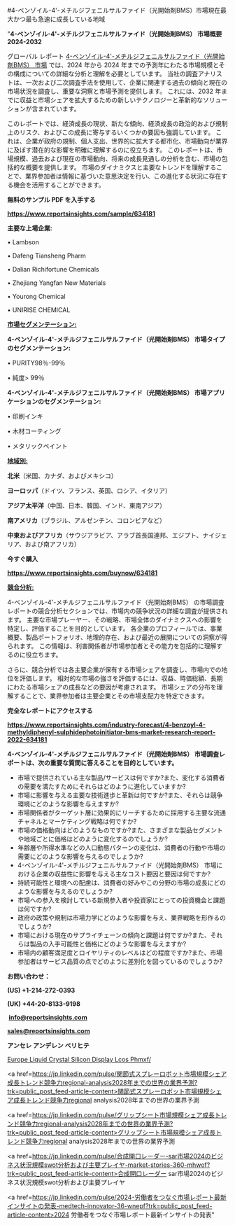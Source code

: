 #4-ベンゾイル-4'-メチルジフェニルサルファイド（光開始剤BMS）市場現在最大かつ最も急速に成長している地域

"<strong>4-ベンゾイル-4'-メチルジフェニルサルファイド（光開始剤BMS） 市場概要 2024-2032</strong>

グローバル レポート <a href=https://www.reportsinsights.com/sample/634181>4-ベンゾイル-4'-メチルジフェニルサルファイド（光開始剤BMS） 市場</a> では、2024 年から 2024 年までの予測年にわたる市場規模とその構成についての詳細な分析と理解を必要としています。 当社の調査アナリストは、一次および二次調査手法を使用して、企業に関連する過去の傾向と現在の市場状況を調査し、重要な洞察と市場予測を提供します。 これには、2032 年までに収益と市場シェアを拡大​​するための新しいテクノロジーと革新的なソリューションが含まれています。

このレポートでは、経済成長の現状、新たな傾向、経済成長の政治的および規制上のリスク、およびこの成長に寄与するいくつかの要因も強調しています。 これは、企業が政府の規制、個人支出、世界的に拡大する都市化、市場動向が業界に及ぼす潜在的な影響を明確に理解するのに役立ちます。 このレポートは、市場規模、過去および現在の市場動向、将来の成長見通しの分析を含む、市場の包括的な概要を提供します。 市場のダイナミクスと主要なトレンドを理解することで、業界参加者は情報に基づいた意思決定を行い、この進化する状況に存在する機会を活用することができます。

<strong><b>無料のサンプル PDF を入手する</b></strong>

<a href=https://www.reportsinsights.com/sample/634181><strong><u>https://www.reportsinsights.com/sample/634181</u></strong></a>

<strong>主要な上場企業:</strong>

• Lambson

• Dafeng Tiansheng Pharm

• Dalian Richifortune Chemicals

• Zhejiang Yangfan New Materials

• Yourong Chemical

• UNIRISE CHEMICAL

<strong><u>市場セグメンテーション</u></strong><strong><u>:</u></strong>

<strong>4-ベンゾイル-4'-メチルジフェニルサルファイド（光開始剤BMS） 市場タイプのセグメンテーション:</strong>

• PURITY98％-99％

• 純度> 99％

<strong>4-ベンゾイル-4'-メチルジフェニルサルファイド（光開始剤BMS） 市場アプリケーションのセグメンテーション:</strong>

• 印刷インキ

• 木材コーティング

• メタリックペイント

<strong><u>地域別</u></strong><strong><u>:</u></strong>

<strong>北米</strong>（米国、カナダ、およびメキシコ）

<strong>ヨーロッパ</strong>（ドイツ、フランス、英国、ロシア、イタリア）

<strong>アジア太平洋</strong>（中国、日本、韓国、インド、東南アジア）

<strong>南アメリカ</strong>（ブラジル、アルゼンチン、コロンビアなど）

<strong>中東およびアフリカ</strong>（サウジアラビア、アラブ首長国連邦、エジプト、ナイジェリア、および南アフリカ）

<strong>今すぐ購入</strong>

<a href=https://www.reportsinsights.com/buynow/634181><strong><u>https://www.reportsinsights.com/buynow/634181</u></strong></a>

<strong><u>競合分析:</u></strong>

4-ベンゾイル-4'-メチルジフェニルサルファイド（光開始剤BMS） の市場調査レポートの競合分析セクションでは、市場内の競争状況の詳細な調査が提供されます。 主要な市場プレーヤー、その戦略、市場全体のダイナミクスへの影響を特定し、評価することを目的としています。 各企業のプロフィールでは、事業概要、製品ポートフォリオ、地理的存在、および最近の展開についての洞察が得られます。 この情報は、利害関係者が市場参加者とその能力を包括的に理解するのに役立ちます。

さらに、競合分析では各主要企業が保有する市場シェアを調査し、市場内での地位を評価します。 相対的な市場の強さを評価するには、収益、時価総額、長期にわたる市場シェアの成長などの要因が考慮されます。 市場シェアの分布を理解することで、業界参加者は主要企業とその市場支配力を特定できます。

<strong>完全なレポートにアクセスする</strong>

<a href=https://www.reportsinsights.com/industry-forecast/4-benzoyl-4-methyldiphenyl-sulphidephotoinitiator-bms-market-research-report-2022-634181><strong><u><b>https://www.reportsinsights.com/industry-forecast/4-benzoyl-4-methyldiphenyl-sulphidephotoinitiator-bms-market-research-report-2022-634181</b></u></strong></a>

<strong><b>4-ベンゾイル-4'-メチルジフェニルサルファイド（光開始剤BMS） 市場調査レポートは、次の重要な質問に答えることを目的としています。</b></strong>
<ul>
  <li>市場で提供されている主な製品/サービスは何ですか?また、変化する消費者の需要を満たすためにそれらはどのように進化していますか?</li>
  <li>市場に影響を与える主要な技術進歩と革新は何ですか?また、それらは競争環境にどのような影響を与えますか?</li>
  <li>市場関係者がターゲット層に効果的にリーチするために採用する主要な流通チャネルとマーケティング戦略は何ですか?</li>
  <li>市場の価格動向はどのようなものですか?また、さまざまな製品セグメントや地域ごとに価格はどのように変化するのでしょうか?</li>
  <li>年齢層や所得水準などの人口動態パターンの変化は、消費者の行動や市場の需要にどのような影響を与えるのでしょうか?</li>
  <li>4-ベンゾイル-4'-メチルジフェニルサルファイド（光開始剤BMS） 市場における企業の収益性に影響を与える主なコスト要因と要因は何ですか?</li>
  <li>持続可能性と環境への配慮は、消費者の好みやこの分野の市場の成長にどのような影響を与えるのでしょうか?</li>
  <li>市場への参入を検討している新規参入者や投資家にとっての投資機会と課題は何ですか?</li>
  <li>政府の政策や規制は市場力学にどのような影響を与え、業界戦略を形作るのでしょうか?</li>
  <li>市場における現在のサプライチェーンの傾向と課題は何ですか?また、それらは製品の入手可能性と価格にどのような影響を与えますか?</li>
  <li>市場内の顧客満足度とロイヤリティのレベルはどの程度ですか?また、市場参加者はサービス品質の点でどのように差別化を図っているのでしょうか?</li>
</ul>
<strong>お問い合わせ：</strong>

<strong>(US) +1-214-272-0393</strong>

<strong>(UK) +44-20-8133-9198</strong>

<strong> </strong><a href=info@reportsinsights.com><strong><u>info@reportsinsights.com</u></strong></a>

<a href=sales@reportsinsights.com><strong><u>sales@reportsinsights.com</u></strong></a>

<strong>アンセレ アンデレン ベリヒテ</strong>

<a href=https://www.linkedin.com/pulse/europe-liquid-crystal-silicon-display-lcos-phmxf/>Europe Liquid Crystal Silicon Display Lcos Phmxf/</a>

<a href=https://jp.linkedin.com/pulse/関節式スプレーロボット市場規模シェア成長トレンド競争力regional-analysis2028年までの世界の業界予測?trk=public_post_feed-article-content>関節式スプレーロボット市場規模シェア成長トレンド競争力regional analysis2028年までの世界の業界予測</a>

<a href=https://jp.linkedin.com/pulse/グリップシート市場規模シェア成長トレンド競争力regional-analysis2028年までの世界の業界予測?trk=public_post_feed-article-content>グリップシート市場規模シェア成長トレンド競争力regional analysis2028年までの世界の業界予測</a>

<a href=https://jp.linkedin.com/pulse/合成開口レーダー-sar市場2024のビジネス状況規模swot分析および主要プレイヤ-market-stories-360-mhwof?trk=public_post_feed-article-content>合成開口レーダー sar市場2024のビジネス状況規模swot分析および主要プレイヤ</a>

<a href=https://jp.linkedin.com/pulse/2024-労働者をつなぐ市場レポート最新インサイトの発表-medtech-innovator-36-wnepf?trk=public_post_feed-article-content>2024 労働者をつなぐ市場レポート最新インサイトの発表</a>"
